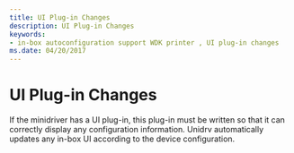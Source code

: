 ```yaml
---
title: UI Plug-in Changes
description: UI Plug-in Changes
keywords:
- in-box autoconfiguration support WDK printer , UI plug-in changes
ms.date: 04/20/2017
---
```


# UI Plug-in Changes


If the minidriver has a UI plug-in, this plug-in must be written so that it can correctly display any configuration information. Unidrv automatically updates any in-box UI according to the device configuration.

 

 




